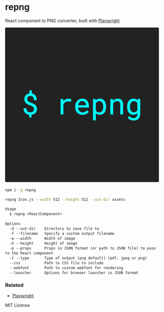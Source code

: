 
# repng

React component to PNG converter, built with [Playwright][playwright]

![](examples/repng.png)

```sh
npm i -g repng
```

```sh
repng Icon.js --width 512 --height 512 --out-dir assets
```

```
Usage
  $ repng <ReactComponent>

Options
  -d --out-dir    Directory to save file to
  -f --filename   Specify a custom output filename
  -w --width      Width of image
  -h --height     Height of image
  -p --props      Props in JSON format (or path to JSON file) to pass to the React component
  -t --type       Type of output (png default) (pdf, jpeg or png)
  --css           Path to CSS file to include
  --webfont       Path to custom webfont for rendering
  --launcher      Options for browser launcher in JSON format
```

### Related

- [Playwright][playwright]

MIT License

[playwright]: https://playwright.dev/
